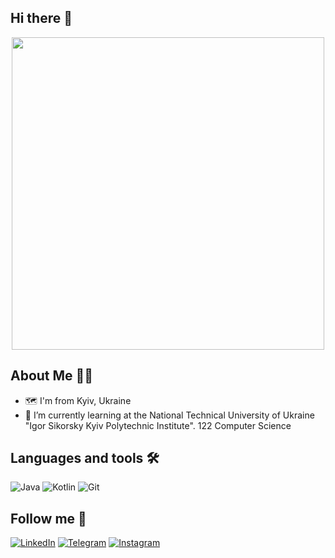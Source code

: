 

<!--
**mishadiatel/mishadiatel** is a ✨ _special_ ✨ repository because its `README.md` (this file) appears on your GitHub profile.

Here are some ideas to get you started:

- 🔭 I’m currently working on ...
- 🌱 I’m currently learning ...
- 👯 I’m looking to collaborate on ...
- 🤔 I’m looking for help with ...
- 💬 Ask me about ...
- 📫 How to reach me: ...
- 😄 Pronouns: ...
- ⚡ Fun fact: ...
-->
## Hi there 👋

<div id="header" align="center">
  <img src="https://media.giphy.com/media/qgQUggAC3Pfv687qPC/giphy.gif" width="500"/>
</div>

## About Me 🧑‍💻
- 🗺️ I'm from Kyiv, Ukraine
- 🌱 I’m currently learning at the National Technical University of Ukraine "Igor Sikorsky Kyiv Polytechnic Institute". 122 Computer Science

## Languages and tools 🛠️
![Java](https://img.shields.io/badge/Java-ED8B00?style=for-the-badge&logo=java&logoColor=white)
![Kotlin](https://img.shields.io/badge/Kotlin-0095D5?&style=for-the-badge&logo=kotlin&logoColor=white)
![Git](https://img.shields.io/badge/Git-090909?style=for-the-badge&logo=git)

## Follow me 📧
[![LinkedIn](https://img.shields.io/badge/LinkedIn-0077B5?style=for-the-badge&logo=linkedin&logoColor=white)](https://www.linkedin.com/in/mykhailo-diatel-56a578242)
[![Telegram](https://img.shields.io/badge/Telegram-090909?style=for-the-badge&logo=telegram&logoColor=white)](https://t.me/mihyiii)
[![Instagram](https://img.shields.io/badge/Instagram-E4405F?style=for-the-badge&logo=instagram&logoColor=white)](https://www.instagram.com/misha_diatel/)